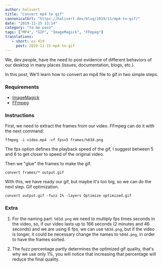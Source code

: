 ```yaml
---
author: halivert
title: "Convert mp4 to gif"
cannonicalUrl: "https://halivert.dev/blog/2019/11/mp4-to-gif/"
date: "2019-11-15 13:14"
category: "Ya me pasó"
tags: ["MP4", "GIF", "ImageMagick", "FFmpeg"]
translations:
   - short: es-419
     post: 2019-11-15-mp4-to-gif
---
```


We, dev people, have the need to post evidence of different behaviors of our
desktop in many places (issues, documentation, blogs, etc.).

In this post, We'll learn how to convert an mp4 file to gif in two simple steps.

### Requirements

- [ImageMagick][]
- [FFmpeg][]

### Instructions
First, we need to extract the frames from our video. FFmpeg can do it with the
next command:<!-- Keep reading -->

```shell
ffmpeg -i video.mp4 -vf fps=5 frames/%03d.png
```

The fps option defines the playback speed of the gif, I suggest between 5 and 6
to get closer to speed of the original video.

Then we "glue" the frames to make the gif.


```shell
convert frames/* output.gif
```

With this, we have ready our gif, but maybe it's too big, so we can do the next
step. Gif optimization.

```shell
convert output.gif -fuzz 1% -layers Optimize optimized.gif
```

### Extra

1. For the naming part: `%03d.png` we need to multiply fps times seconds in the
   video, so, if our video lasts up to 166 seconds (2 minutes and 46 seconds)
   and we are using 6 fps, we can use `%03d.png`, but if the video is longer, it
   could be necessary change the names to `%04d.png`, in order to have the
   frames sorted.

2. The fuzz percentage partly determines the optimized gif quality, that's why
   we use only 1%, you will notice that increasing that percentage will reduce
   the final quality.

[ImageMagick]: https://imagemagick.org
[FFmpeg]: https://ffmpeg.org
